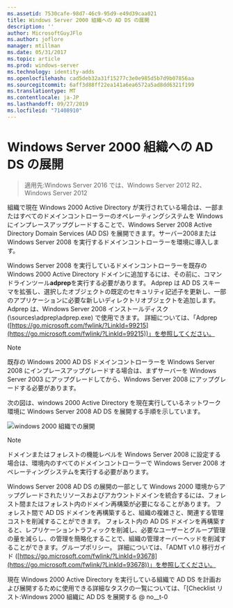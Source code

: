 ```yaml
---
ms.assetid: 7530cafe-98d7-46c9-95d9-e49d39caa021
title: Windows Server 2000 組織への AD DS の展開
description: ''
author: MicrosoftGuyJFlo
ms.author: joflore
manager: mtillman
ms.date: 05/31/2017
ms.topic: article
ms.prod: windows-server
ms.technology: identity-adds
ms.openlocfilehash: cad5deb32a31f15277c3e0e985d5b7d9b07856aa
ms.sourcegitcommit: 6aff3d88ff22ea141a6ea6572a5ad8dd6321f199
ms.translationtype: MT
ms.contentlocale: ja-JP
ms.lasthandoff: 09/27/2019
ms.locfileid: "71408910"
---
```

# <a name="deploying-ad-ds-in-a-windows-2000-organization"></a>Windows Server 2000 組織への AD DS の展開

>適用先:Windows Server 2016 では、Windows Server 2012 R2、Windows Server 2012

組織で現在 Windows 2000 Active Directory が実行されている場合は、一部またはすべてのドメインコントローラーのオペレーティングシステムを Windows にインプレースアップグレードすることで、Windows Server 2008 Active Directory Domain Services (AD DS) を展開できます。サーバー2008または Windows Server 2008 を実行するドメインコントローラーを環境に導入します。  
  
Windows Server 2008 を実行しているドメインコントローラーを既存の Windows 2000 Active Directory ドメインに追加するには、その前に、コマンドラインツール**adprep**を実行する必要があります。 Adprep は AD DS スキーマを拡張し、選択したオブジェクトの既定のセキュリティ記述子を更新し、一部のアプリケーションに必要な新しいディレクトリオブジェクトを追加します。 Adprep は、Windows Server 2008 インストールディスク (\sources\adprep\adprep.exe) で使用できます。 詳細については、「Adprep ([https://go.microsoft.com/fwlink/?LinkId=99215](https://go.microsoft.com/fwlink/?LinkId=99215))」を参照してください。  
  
> [!NOTE]  
> 既存の Windows 2000 AD DS ドメインコントローラーを Windows Server 2008 にインプレースアップグレードする場合は、まずサーバーを Windows Server 2003 にアップグレードしてから、Windows Server 2008 にアップグレードする必要があります。  
  
次の図は、windows 2000 Active Directory を現在実行しているネットワーク環境に Windows Server 2008 AD DS を展開する手順を示しています。  
  
![windows 2000 組織での展開](media/Deploying-AD-DS-in-a-Windows-2000-Organization/ee51218a-a858-49d9-8b99-9986679191c1.gif)  
  
> [!NOTE]  
> ドメインまたはフォレストの機能レベルを Windows Server 2008 に設定する場合は、環境内のすべてのドメインコントローラーで Windows Server 2008 オペレーティングシステムを実行する必要があります。  
  
Windows Server 2008 AD DS の展開の一部として Windows 2000 環境からアップグレードされたリソースおよびアカウントドメインを統合するには、フォレスト間またはフォレスト内のドメイン再構築が必要になることがあります。 フォレスト間で AD DS ドメインを再構築すると、組織の複雑さと、関連する管理コストを削減することができます。 フォレスト内の AD DS ドメインを再構築すると、レプリケーショントラフィックを削減し、必要なユーザーとグループ管理の量を減らし、の管理を簡略化することで、組織の管理オーバーヘッドを削減することができます。グループポリシー。 詳細については、「ADMT v1.0 移行ガイド ([https://go.microsoft.com/fwlink/?LinkId=93678](https://go.microsoft.com/fwlink/?LinkId=93678))」を参照してください。  
  
現在 Windows 2000 Active Directory を実行している組織で AD DS を計画および展開するために使用できる詳細なタスクの一覧については、「[Checklist リスト:Windows 2000 組織に AD DS を展開する @ no__t-0  
  


